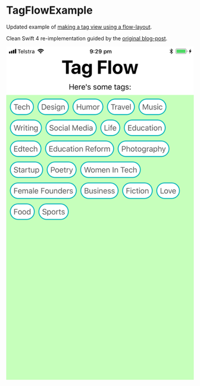 # TagFlowExample
Updated example of [making a tag view using a flow-layout](https://github.com/luceefer/TagFlowExample).

Clean Swift 4 re-implementation guided by the [original blog-post](https://codentrick.com/create-a-tag-flow-layout-with-uicollectionview/).

![screenshot](screenshot.png)
